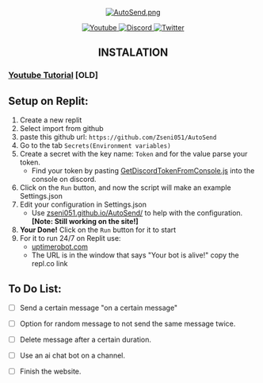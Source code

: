 <div>
  <p align="center">
    <a href="https://zseni051.github.io/AutoSend/">
    <img src="https://raw.githubusercontent.com/Zseni051/AutoSend/gh-pages/images/AutoSend.png" align="center" alt="AutoSend.png"></a>
  </p>
  <p align="center">
    <a href="https://www.youtube.com/channel/UCsIaU94p647veKr7sy12wmA">
      <img src="https://img.shields.io/badge/YouTube-FF0000?style=for-the-badge&logo=youtube&logoColor=white" alt="Youtube">
    </a>
    <a href="https://discord.gg/SXng95f">
      <img src="https://img.shields.io/badge/Discord-7289DA?style=for-the-badge&logo=discord&logoColor=white" alt="Discord">
    </a> 
    <a href="https://twitter.com/zseni10">
      <img src="https://img.shields.io/badge/Twitter-55ADEE?style=for-the-badge&logo=Twitter&logoColor=white" alt="Twitter">
    </a> 
  </p>
</div>

<h2 align="center">INSTALATION</h2>

### [Youtube Tutorial](https://youtu.be/UqNXhebPqzQ) [OLD]

## Setup on Replit:
1. Create a new replit
2. Select import from github
3. paste this github url: `https://github.com/Zseni051/AutoSend`
4. Go to the tab `Secrets(Environment variables)`
5. Create a secret with the key name: `Token` and for the value parse your token.
   * Find your token by pasting [GetDiscordTokenFromConsole.js](https://raw.githubusercontent.com/Zseni051/AutoSend/main/GetDiscordTokenFromConsole/GetDiscordTokenFromConsole.js) into the console on discord.
6. Click on the `Run` button, and now the script will make an example Settings.json
7. Edit your configuration in Settings.json
   * Use [zseni051.github.io/AutoSend/](https://zseni051.github.io/AutoSend/) to help with the configuration. **[Note: Still working on the site!]**
8. **Your Done!** Click on the `Run` button for it to start
9. For it to run 24/7 on Replit use:
   * [uptimerobot.com](https://uptimerobot.com/)
   * The URL is in the window that says "Your bot is alive!" copy the repl.co link

## To Do List:
- [ ] Send a certain message "on a certain message"
- [ ] Option for random message to not send the same message twice.
- [ ] Delete message after a certain duration.
- [ ] Use an ai chat bot on a channel.
- [ ] Finish the website.


